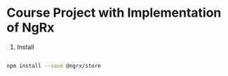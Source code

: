 # Course Project with Implementation of NgRx

1. Install

```bash

npm install --save @ngrx/store

```
